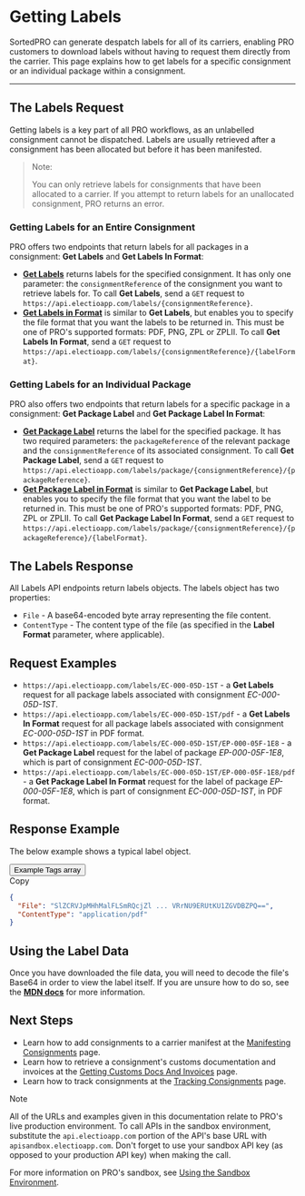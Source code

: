 # Getting Labels

SortedPRO can generate despatch labels for all of its carriers, enabling PRO customers to download labels without having to request them directly from the carrier. This page explains how to get labels for a specific consignment or an individual package within a consignment.

---

## The Labels Request

Getting labels is a key part of all PRO workflows, as an unlabelled consignment cannot be dispatched. Labels are usually retrieved after a consignment has been allocated but before it has been manifested.

> <span class="note-header">Note: </span>
> 
> You can only retrieve labels for consignments that have been allocated to a carrier. If you attempt to return labels for an unallocated consignment, PRO returns an error.

### Getting Labels for an Entire Consignment

PRO offers two endpoints that return labels for all packages in a consignment: **Get Labels** and **Get Labels In Format**:

* **[Get Labels](https://docs.electioapp.com/#/api/GetLabels)** returns labels for the specified consignment. It has only one parameter: the `consignmentReference` of the consignment you want to retrieve labels for. To call **Get Labels**, send a `GET` request to `https://api.electioapp.com/labels/{consignmentReference}`.
* **[Get Labels in Format](https://docs.electioapp.com/#/api/GetLabelsinFormat)** is similar to **Get Labels**, but enables you to specify the file format that you want the labels to be returned in. This must be one of PRO's supported formats: PDF, PNG, ZPL or ZPLII. To call **Get Labels In Format**, send a `GET` request to `https://api.electioapp.com/labels/{consignmentReference}/{labelFormat}`.

### Getting Labels for an Individual Package

PRO also offers two endpoints that return labels for a specific package in a consignment: **Get Package Label** and **Get Package Label In Format**:

* **[Get Package Label](https://docs.electioapp.com/#/api/GetPackageLabel)** returns the label for the specified package. It has two required parameters: the `packageReference` of the relevant package and the `consignmentReference` of its associated consignment. To call **Get Package Label**, send a `GET` request to `https://api.electioapp.com/labels/package/{consignmentReference}/{packageReference}`.
* **[Get Package Label in Format](https://docs.electioapp.com/#/api/GetPackageLabelinFormat)** is similar to **Get Package Label**, but enables you to specify the file format that you want the label to be returned in. This must be one of PRO's supported formats: PDF, PNG, ZPL or ZPLII. To call **Get Package Label In Format**, send a `GET` request to `https://api.electioapp.com/labels/package/{consignmentReference}/{packageReference}/{labelFormat}`.

## The Labels Response

All Labels API endpoints return labels objects. The labels object has two properties:

* `File` - A base64-encoded byte array representing the file content.
* `ContentType` - The content type of the file (as specified in the **Label Format** parameter, where applicable).

## Request Examples

* `https://api.electioapp.com/labels/EC-000-05D-1ST` - a **Get Labels** request for all package labels associated with consignment _EC-000-05D-1ST_.
* `https://api.electioapp.com/labels/EC-000-05D-1ST/pdf` - a **Get Labels In Format** request for all package labels associated with consignment _EC-000-05D-1ST_ in PDF format.
* `https://api.electioapp.com/labels/EC-000-05D-1ST/EP-000-05F-1E8` - a **Get Package Label** request for the label of package _EP-000-05F-1E8_, which is part of consignment _EC-000-05D-1ST_.
* `https://api.electioapp.com/labels/EC-000-05D-1ST/EP-000-05F-1E8/pdf` - a **Get Package Label In Format** request for the label of package _EP-000-05F-1E8_, which is part of consignment _EC-000-05D-1ST_, in PDF format.

## Response Example

The below example shows a typical label object.

<div class="tab">
    <button class="staticTabButton">Example Tags array</button>
    <div class="copybutton" onclick="CopyToClipboard(this, 'labelExample')"><span class='glyphicon glyphicon-copy'></span><span class='copy'>Copy</span></div>
</div>

<div id="labelExample" class="staticTabContent" onclick="CopyToClipboard(this, 'labelExample')">

```json
{
  "File": "SlZCRVJpMHhMalFLSmRQcjZl ... VRrNU9ERUtKU1ZGVDBZPQ==",
  "ContentType": "application/pdf"
}
```
</div>

## Using the Label Data

Once you have downloaded the file data, you will need to decode the file's Base64 in order to view the label itself. If you are unsure how to do so, see the **[MDN docs](https://developer.mozilla.org/en-US/docs/Web/API/WindowBase64/Base64_encoding_and_decoding)** for more information.

## Next Steps

* Learn how to add consignments to a carrier manifest at the [Manifesting Consignments](/pro/api/help/manifesting_consignments.html) page.
* Learn how to retrieve a consignment's customs documentation and invoices at the [Getting Customs Docs And Invoices](/pro/api/help/getting_customs_docs_and_invoices.html) page.
* Learn how to track consignments at the [Tracking Consignments](/pro/api/help/tracking_consignments.html) page.

> [!NOTE]
>
> All of the URLs and examples given in this documentation relate to PRO's live production environment. To call APIs in the sandbox environment, substitute the `api.electioapp.com` portion of the API's base URL with `apisandbox.electioapp.com`. Don't forget to use your sandbox API key (as opposed to your production API key) when making the call.
>
> For more information on PRO's sandbox, see [Using the Sandbox Environment](/pro/api/help/introduction.html#using-the-sandbox-environment).

<script src="../../scripts/requesttabs.js"></script>
<script src="../../scripts/responsetabs.js"></script>
<script src="../../scripts/copy.js"></script>